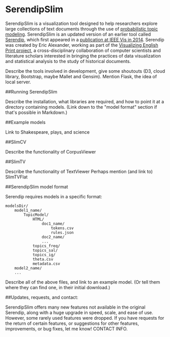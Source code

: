 # SerendipSlim
SerendipSlim is a visualization tool designed to help researchers explore large collections of text documents through the use of [probabilistic topic modeling](https://en.wikipedia.org/wiki/Topic_model). SerendipSlim is an updated version of an earlier tool called [Serendip](http://vep.cs.wisc.edu/serendip/), which first appeared in a [publication at IEEE Vis in 2014](http://graphics.cs.wisc.edu/Papers/2014/AKVWG14/). Serendip was created by Eric Alexander, working as part of the [Visualizing English Print project](http://vep.cs.wisc.edu), a cross-disciplinary collaboration of computer scientists and literature scholars interested in bringing the practices of data visualization and statistical analysis to the study of historical documents.

Describe the tools involved in development, give some shoutouts (D3, cloud library, Bootstrap, maybe Mallet and Gensim). Mention Flask, the idea of local server.

##Running SerendipSlim

Describe the installation, what libraries are required, and how to point it at a directory containing models. (Link down to the "model format" section if that's possible in Markdown.)

##Example models

Link to Shakespeare, plays, and science

##SlimCV

Describe the functionality of CorpusViewer

##SlimTV

Describe the functionality of TextViewer
Perhaps mention (and link to) SlimTVFlat

##SerendipSlim model format

Serendip requires models in a specific format:

```
modelsDir/
    model1_name/
        TopicModel/
            HTML/
                doc1_name/
                    tokens.csv
                    rules.json
                doc2_name/
                ...
            topics_freq/
            topics_sal/
            topics_ig/
            theta.csv
            metadata.csv
    model2_name/
    ...
```

Describe all of the above files, and link to an example model. (Or tell them where they can find one, in their initial download.)

##Updates, requests, and contact:

SerendipSlim offers many new features not available in the original Serendip, along with a huge upgrade in speed, scale, and ease of use. However, some rarely used features were dropped. If you have requests for the return of certain features, or suggestions for other features, improvements, or bug fixes, let me know! CONTACT INFO.
